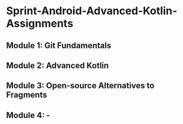 # Sprint-Android-Advanced-Kotlin-Assignments

## Module 1: Git Fundamentals

## Module 2: Advanced Kotlin

## Module 3: Open-source Alternatives to Fragments

## Module 4: -

